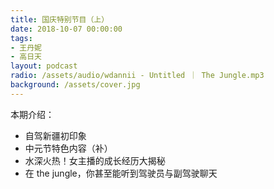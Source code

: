 ```yaml
---
title: 国庆特别节目（上）
date: 2018-10-07 00:00:00
tags:
- 王丹妮
- 高日天
layout: podcast
radio: /assets/audio/wdannii - Untitled ｜ The Jungle.mp3
background: /assets/cover.jpg
---
```

本期介绍：
- 自驾新疆初印象
- 中元节特色内容（补）
- 水深火热！女主播的成长经历大揭秘
- 在 the jungle，你甚至能听到驾驶员与副驾驶聊天
